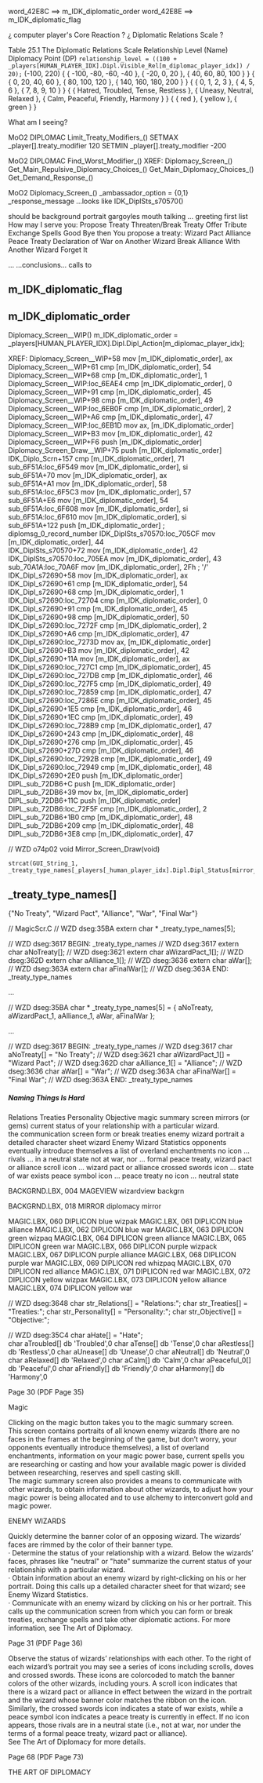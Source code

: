 


word_42E8C  ==>  m_IDK_diplomatic_order
word_42E8E  ==>  m_IDK_diplomatic_flag


¿ computer player's Core Reaction ?
¿ Diplomatic Relations Scale ?

Table 25.1 The Diplomatic Relations Scale
Relationship Level (Name)
Diplomacy Point (DP)
`relationship_level = ((100 + _players[HUMAN_PLAYER_IDX].Dipl.Visible_Rel[m_diplomac_player_idx]) / 20);`
(-100, 220)
{ {   -100,      -80,   -60,      -40 }, {    -20,       0,      20 }, {   40,       60,       80,     100 } }
{ {      0,       20,    40,       60 }, {     80,     100,     120 }, {  140,      160,      180,     200 } }
{ {      0,        1,     2,        3 }, {      4,       5,       6 }, {    7,        8,        9,      10 } }
{ { Hatred, Troubled, Tense, Restless }, { Uneasy, Neutral, Relaxed }, { Calm, Peaceful, Friendly, Harmony } }
{ { red                               }, { yellow                   }, { green                             } }



What am I seeing?


MoO2  DIPLOMAC  Limit_Treaty_Modifiers_()
    SETMAX _player[].treaty_modifier  120
    SETMIN _player[].treaty_modifier -200

MoO2  DIPLOMAC  Find_Worst_Modifier_()
XREF:
    Diplomacy_Screen_()
    Get_Main_Repulsive_Diplomacy_Choices_()
    Get_Main_Diplomacy_Choices_()
    Get_Demand_Response_()


MoO2  Diplomacy_Screen_()
    _ambassador_option = {0,1}
    _response_message
...looks like IDK_DiplSts_s70570() 



should be
background
portrait
gargoyles
mouth talking
...
greeting
first list
    How may I serve you:
        Propose Treaty
        Threaten/Break Treaty
        Offer Tribute
        Exchange Spells
        Good Bye
then
    You propose a treaty:
        Wizard Pact
        Alliance
        Peace Treaty
        Declaration of War on Another Wizard
        Break Alliance With Another Wizard
        Forget It


...
...conclusions...
    calls to 







## m_IDK_diplomatic_flag


## m_IDK_diplomatic_order

Diplomacy_Screen__WIP()
    m_IDK_diplomatic_order = _players[HUMAN_PLAYER_IDX].Dipl.Dipl_Action[m_diplomac_player_idx];

XREF:
    Diplomacy_Screen__WIP+58        mov     [m_IDK_diplomatic_order], ax                                          
    Diplomacy_Screen__WIP+61        cmp     [m_IDK_diplomatic_order], 54                                          
    Diplomacy_Screen__WIP+68        cmp     [m_IDK_diplomatic_order], 1                                           
    Diplomacy_Screen__WIP:loc_6EAE4 cmp     [m_IDK_diplomatic_order], 0                                           
    Diplomacy_Screen__WIP+91        cmp     [m_IDK_diplomatic_order], 45                                          
    Diplomacy_Screen__WIP+98        cmp     [m_IDK_diplomatic_order], 49                                          
    Diplomacy_Screen__WIP:loc_6EB0F cmp     [m_IDK_diplomatic_order], 2                                           
    Diplomacy_Screen__WIP+A6        cmp     [m_IDK_diplomatic_order], 47                                          
    Diplomacy_Screen__WIP:loc_6EB1D mov     ax, [m_IDK_diplomatic_order]                                          
    Diplomacy_Screen__WIP+B3        mov     [m_IDK_diplomatic_order], 42                                          
    Diplomacy_Screen__WIP+F6        push    [m_IDK_diplomatic_order]                                              
    Diplomacy_Screen_Draw__WIP+75   push    [m_IDK_diplomatic_order]                                              
    IDK_Diplo_Scrn+157              cmp     [m_IDK_diplomatic_order], 71                                          
    sub_6F51A:loc_6F549             mov     [m_IDK_diplomatic_order], si                                          
    sub_6F51A+70                    mov     [m_IDK_diplomatic_order], ax                                          
    sub_6F51A+A1                    mov     [m_IDK_diplomatic_order], 58                                          
    sub_6F51A:loc_6F5C3             mov     [m_IDK_diplomatic_order], 57                                          
    sub_6F51A+E6                    mov     [m_IDK_diplomatic_order], 54                                          
    sub_6F51A:loc_6F608             mov     [m_IDK_diplomatic_order], si                                          
    sub_6F51A:loc_6F610             mov     [m_IDK_diplomatic_order], si                                          
    sub_6F51A+122                   push    [m_IDK_diplomatic_order]                    ; diplomsg_0_record_number
    IDK_DiplSts_s70570:loc_705CF    mov     [m_IDK_diplomatic_order], 44                                          
    IDK_DiplSts_s70570+72           mov     [m_IDK_diplomatic_order], 42                                          
    IDK_DiplSts_s70570:loc_705EA    mov     [m_IDK_diplomatic_order], 43                                          
    sub_70A1A:loc_70A6F             mov     [m_IDK_diplomatic_order], 2Fh ; '/'                                   
    IDK_Dipl_s72690+58              mov     [m_IDK_diplomatic_order], ax                                          
    IDK_Dipl_s72690+61              cmp     [m_IDK_diplomatic_order], 54                                          
    IDK_Dipl_s72690+68              cmp     [m_IDK_diplomatic_order], 1                                           
    IDK_Dipl_s72690:loc_72704       cmp     [m_IDK_diplomatic_order], 0                                           
    IDK_Dipl_s72690+91              cmp     [m_IDK_diplomatic_order], 45                                          
    IDK_Dipl_s72690+98              cmp     [m_IDK_diplomatic_order], 50                                          
    IDK_Dipl_s72690:loc_7272F       cmp     [m_IDK_diplomatic_order], 2                                           
    IDK_Dipl_s72690+A6              cmp     [m_IDK_diplomatic_order], 47                                          
    IDK_Dipl_s72690:loc_7273D       mov     ax, [m_IDK_diplomatic_order]                                          
    IDK_Dipl_s72690+B3              mov     [m_IDK_diplomatic_order], 42                                          
    IDK_Dipl_s72690+11A             mov     [m_IDK_diplomatic_order], ax                                          
    IDK_Dipl_s72690:loc_727C1       cmp     [m_IDK_diplomatic_order], 45                                          
    IDK_Dipl_s72690:loc_727DB       cmp     [m_IDK_diplomatic_order], 46                                          
    IDK_Dipl_s72690:loc_727F5       cmp     [m_IDK_diplomatic_order], 49                                          
    IDK_Dipl_s72690:loc_72859       cmp     [m_IDK_diplomatic_order], 47                                          
    IDK_Dipl_s72690:loc_7286E       cmp     [m_IDK_diplomatic_order], 45                                          
    IDK_Dipl_s72690+1E5             cmp     [m_IDK_diplomatic_order], 46                                          
    IDK_Dipl_s72690+1EC             cmp     [m_IDK_diplomatic_order], 49                                          
    IDK_Dipl_s72690:loc_728B9       cmp     [m_IDK_diplomatic_order], 47                                          
    IDK_Dipl_s72690+243             cmp     [m_IDK_diplomatic_order], 48                                          
    IDK_Dipl_s72690+276             cmp     [m_IDK_diplomatic_order], 45                                          
    IDK_Dipl_s72690+27D             cmp     [m_IDK_diplomatic_order], 46                                          
    IDK_Dipl_s72690:loc_7292B       cmp     [m_IDK_diplomatic_order], 49                                          
    IDK_Dipl_s72690:loc_72949       cmp     [m_IDK_diplomatic_order], 48                                          
    IDK_Dipl_s72690+2E0             push    [m_IDK_diplomatic_order]                                              
    DIPL_sub_72DB6+C                push    [m_IDK_diplomatic_order]                                              
    DIPL_sub_72DB6+39               mov     bx, [m_IDK_diplomatic_order]                                          
    DIPL_sub_72DB6+11C              push    [m_IDK_diplomatic_order]                                              
    DIPL_sub_72DB6:loc_72F5F        cmp     [m_IDK_diplomatic_order], 2                                           
    DIPL_sub_72DB6+1B0              cmp     [m_IDK_diplomatic_order], 48                                          
    DIPL_sub_72DB6+209              cmp     [m_IDK_diplomatic_order], 48                                          
    DIPL_sub_72DB6+3E8              cmp     [m_IDK_diplomatic_order], 47                                          











// WZD o74p02
void Mirror_Screen_Draw(void)

    strcat(GUI_String_1, _treaty_type_names[_players[_human_player_idx].Dipl.Dipl_Status[mirror_screen_player_idx]]);





## _treaty_type_names[]

{"No Treaty", "Wizard Pact", "Alliance", "War", "Final War"}



// MagicScr.C
// WZD dseg:35BA
extern char * _treaty_type_names[5];



// WZD dseg:3617                                                 BEGIN:  _treaty_type_names
// WZD dseg:3617
extern char aNoTreaty[];
// WZD dseg:3621
extern char aWizardPact_1[];
// WZD dseg:362D
extern char aAlliance_1[];
// WZD dseg:3636
extern char aWar[];
// WZD dseg:363A
extern char aFinalWar[];
// WZD dseg:363A                                                 END:  _treaty_type_names

...

// WZD dseg:35BA
char * _treaty_type_names[5] =
{
    aNoTreaty,
    aWizardPact_1,
    aAlliance_1,
    aWar,
    aFinalWar
};

...

// WZD dseg:3617                                                 BEGIN:  _treaty_type_names
// WZD dseg:3617
char aNoTreaty[] = "No Treaty";
// WZD dseg:3621
char aWizardPact_1[] = "Wizard Pact";
// WZD dseg:362D
char aAlliance_1[] = "Alliance";
// WZD dseg:3636
char aWar[] = "War";
// WZD dseg:363A
char aFinalWar[] = "Final War";
// WZD dseg:363A                                                 END:  _treaty_type_names





##### Naming Things Is Hard

Relations
Treaties
Personality
Objective
magic summary screen
mirrors (or gems)
current status of your relationship with a particular wizard.  
the communication screen
form or break treaties
enemy wizard
portrait
a detailed character sheet
wizard
Enemy Wizard Statistics
opponents eventually introduce themselves
a list of overland enchantments
no icon ... rivals ... in a neutral state
not at war, nor ... formal peace treaty, wizard pact or alliance
scroll icon ... wizard pact or alliance
crossed swords icon ... state of war exists
peace symbol icon ... peace treaty
no icon ... neutral state


BACKGRND.LBX, 004  MAGEVIEW    wizardview backgrn

BACKGRND.LBX, 018  MIRROR      diplomacy mirror


MAGIC.LBX,  060     DIPLICON   blue wizpak
MAGIC.LBX,  061     DIPLICON   blue alliance
MAGIC.LBX,  062     DIPLICON   blue war
MAGIC.LBX,  063     DIPLICON   green wizpaq
MAGIC.LBX,  064     DIPLICON   green alliance
MAGIC.LBX,  065     DIPLICON   green war
MAGIC.LBX,  066     DIPLICON   purple wizpack
MAGIC.LBX,  067     DIPLICON   purple alliance
MAGIC.LBX,  068     DIPLICON   purple war
MAGIC.LBX,  069     DIPLICON   red whizpaq
MAGIC.LBX,  070     DIPLICON   red alliance
MAGIC.LBX,  071     DIPLICON   red war
MAGIC.LBX,  072     DIPLICON   yellow wizpax
MAGIC.LBX,  073     DIPLICON   yellow alliance
MAGIC.LBX,  074     DIPLICON    yellow war


// WZD dseg:3648
char str_Relations[] = "Relations:";
char str_Treaties[] = "Treaties:";
char str_Personality[] = "Personality:";
char str_Objective[] = "Objective:";

// WZD dseg:35C4
char aHate[] = "Hate";                         
char aTroubled[]  db 'Troubled',0
char aTense[]  db 'Tense',0
char aRestless[]  db 'Restless',0
char aUnease[]  db 'Unease',0
char aNeutral[]  db 'Neutral',0
char aRelaxed[]  db 'Relaxed',0
char aCalm[]  db 'Calm',0
char aPeaceful_0[]  db 'Peaceful',0
char aFriendly[]  db 'Friendly',0
char aHarmony[]  db 'Harmony',0


Page 30  (PDF Page 35)

Magic

Clicking on the magic button takes you to the magic summary screen.  
This screen contains portraits of all known enemy wizards (there are no faces in the frames at the beginning of the game, but don’t worry, your opponents eventually introduce themselves), a list of overland enchantments, information on your magic power base, current spells you are researching or casting and how your available magic power is divided between researching, reserves and spell casting skill.  
The magic summary screen also provides a means to communicate with other wizards, to obtain information about other wizards, to adjust how your magic power is being allocated and to use alchemy to interconvert gold and magic power.  

ENEMY WIZARDS

Quickly determine the banner color of an opposing wizard. The wizards’ faces are rimmed by the color of their banner type.  
· Determine the status of your relationship with a wizard. Below the wizards’ faces, phrases like "neutral" or "hate" summarize the current status of your relationship with a particular wizard.  
· Obtain information about an enemy wizard by right-clicking on his or her portrait. Doing this calls up a detailed character sheet for that wizard; see Enemy Wizard Statistics.  
· Communicate with an enemy wizard by clicking on his or her portrait. This calls up the communication screen from which you can form or break treaties, exchange spells and take other diplomatic actions. For more information, see The Art of Diplomacy.  


Page 31  (PDF Page 36)

Observe the status of wizards’ relationships with each other. To the
right of each wizard’s portrait you may see a series of icons
including scrolls, doves and crossed swords. These icons are colorcoded
to match the banner colors of the other wizards, including
yours. A scroll icon indicates that there is a wizard pact or alliance
in effect between the wizard in the portrait and the wizard whose
banner color matches the ribbon on the icon. Similarly, the crossed
swords icon indicates a state of war exists, while a peace symbol
icon indicates a peace treaty is currently in effect. If no icon
appears, those rivals are in a neutral state (i.e., not at war, nor
under the terms of a formal peace treaty, wizard pact or alliance).  
See The Art of Diplomacy for more details.  


Page 68  (PDF Page 73)

THE ART OF DIPLOMACY

